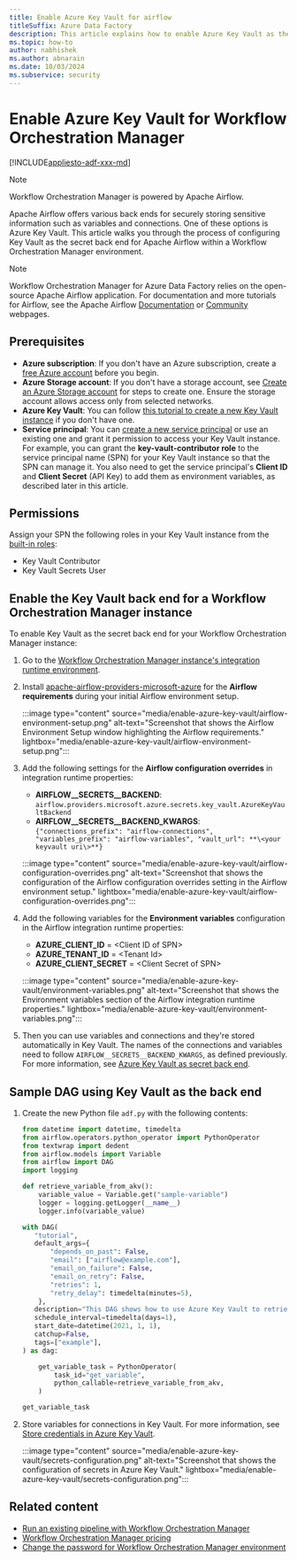 ```yaml
---
title: Enable Azure Key Vault for airflow
titleSuffix: Azure Data Factory
description: This article explains how to enable Azure Key Vault as the secret back end for a Workflow Orchestration Manager instance.
ms.topic: how-to
author: nabhishek
ms.author: abnarain
ms.date: 10/03/2024
ms.subservice: security
---
```


# Enable Azure Key Vault for Workflow Orchestration Manager

[!INCLUDE[appliesto-adf-xxx-md](includes/appliesto-adf-xxx-md.md)]

> [!NOTE]
> Workflow Orchestration Manager is powered by Apache Airflow.

Apache Airflow offers various back ends for securely storing sensitive information such as variables and connections. One of these options is Azure Key Vault. This article walks you through the process of configuring Key Vault as the secret back end for Apache Airflow within a Workflow Orchestration Manager environment.

> [!NOTE]
> Workflow Orchestration Manager for Azure Data Factory relies on the open-source Apache Airflow application. For documentation and more tutorials for Airflow, see the Apache Airflow [Documentation](https://airflow.apache.org/docs/) or [Community](https://airflow.apache.org/community/) webpages.

## Prerequisites

- **Azure subscription**: If you don't have an Azure subscription, create a [free Azure account](https://azure.microsoft.com/pricing/purchase-options/azure-account?cid=msft_learn) before you begin.
- **Azure Storage account**: If you don't have a storage account, see [Create an Azure Storage account](/azure/storage/common/storage-account-create?tabs=azure-portal) for steps to create one. Ensure the storage account allows access only from selected networks.
- **Azure Key Vault**: You can follow [this tutorial to create a new Key Vault instance](/azure/key-vault/general/quick-create-portal) if you don't have one.
- **Service principal**: You can [create a new service principal](/azure/active-directory/develop/howto-create-service-principal-portal) or use an existing one and grant it permission to access your Key Vault instance. For example, you can grant the **key-vault-contributor role** to the service principal name (SPN) for your Key Vault instance so that the SPN can manage it. You also need to get the service principal's **Client ID** and **Client Secret** (API Key) to add them as environment variables, as described later in this article.

## Permissions

Assign your SPN the following roles in your Key Vault instance from the [built-in roles](/azure/role-based-access-control/built-in-roles):

- Key Vault Contributor
- Key Vault Secrets User

## Enable the Key Vault back end for a Workflow Orchestration Manager instance

To enable Key Vault as the secret back end for your Workflow Orchestration Manager instance:

1. Go to the [Workflow Orchestration Manager instance's integration runtime environment](how-does-workflow-orchestration-manager-work.md).
1. Install [apache-airflow-providers-microsoft-azure](https://airflow.apache.org/docs/apache-airflow-providers-microsoft-azure/stable/index.html) for the **Airflow requirements** during your initial Airflow environment setup.

   :::image type="content" source="media/enable-azure-key-vault/airflow-environment-setup.png" alt-text="Screenshot that shows the Airflow Environment Setup window highlighting the Airflow requirements." lightbox="media/enable-azure-key-vault/airflow-environment-setup.png":::

1. Add the following settings for the **Airflow configuration overrides** in integration runtime properties:

   - **AIRFLOW__SECRETS__BACKEND**: `airflow.providers.microsoft.azure.secrets.key_vault.AzureKeyVaultBackend`
   - **AIRFLOW__SECRETS__BACKEND_KWARGS**: `{"connections_prefix": "airflow-connections", "variables_prefix": "airflow-variables", "vault_url": **\<your keyvault uri\>**}`

   :::image type="content" source="media/enable-azure-key-vault/airflow-configuration-overrides.png" alt-text="Screenshot that shows the configuration of the Airflow configuration overrides setting in the Airflow environment setup." lightbox="media/enable-azure-key-vault/airflow-configuration-overrides.png":::

1. Add the following variables for the **Environment variables** configuration in the Airflow integration runtime properties:

   - **AZURE_CLIENT_ID** = \<Client ID of SPN\>
   - **AZURE_TENANT_ID** = \<Tenant Id\>
   - **AZURE_CLIENT_SECRET** = \<Client Secret of SPN\>

   :::image type="content" source="media/enable-azure-key-vault/environment-variables.png" alt-text="Screenshot that shows the Environment variables section of the Airflow integration runtime properties." lightbox="media/enable-azure-key-vault/environment-variables.png":::

1. Then you can use variables and connections and they're stored automatically in Key Vault. The names of the connections and variables need to follow `AIRFLOW__SECRETS__BACKEND_KWARGS`, as defined previously. For more information, see [Azure Key Vault as secret back end](https://airflow.apache.org/docs/apache-airflow-providers-microsoft-azure/stable/secrets-backends/azure-key-vault.html).

## Sample DAG using Key Vault as the back end

1. Create the new Python file `adf.py` with the following contents:

   ```python
   from datetime import datetime, timedelta
   from airflow.operators.python_operator import PythonOperator
   from textwrap import dedent
   from airflow.models import Variable
   from airflow import DAG
   import logging

   def retrieve_variable_from_akv():
       variable_value = Variable.get("sample-variable")
       logger = logging.getLogger(__name__)
       logger.info(variable_value)

   with DAG(
      "tutorial",
      default_args={
          "depends_on_past": False,
          "email": ["airflow@example.com"],
          "email_on_failure": False,
          "email_on_retry": False,
          "retries": 1,
          "retry_delay": timedelta(minutes=5),
       },
      description="This DAG shows how to use Azure Key Vault to retrieve variables in Apache Airflow DAG",
      schedule_interval=timedelta(days=1),
      start_date=datetime(2021, 1, 1),
      catchup=False,
      tags=["example"],
   ) as dag:

       get_variable_task = PythonOperator(
           task_id="get_variable",
           python_callable=retrieve_variable_from_akv,
       )

   get_variable_task
   ```

1. Store variables for connections in Key Vault. For more information, see [Store credentials in Azure Key Vault](store-credentials-in-key-vault.md).

   :::image type="content" source="media/enable-azure-key-vault/secrets-configuration.png" alt-text="Screenshot that shows the configuration of secrets in Azure Key Vault." lightbox="media/enable-azure-key-vault/secrets-configuration.png":::

## Related content

- [Run an existing pipeline with Workflow Orchestration Manager](tutorial-run-existing-pipeline-with-airflow.md)
- [Workflow Orchestration Manager pricing](airflow-pricing.md)
- [Change the password for Workflow Orchestration Manager environment](password-change-airflow.md)
